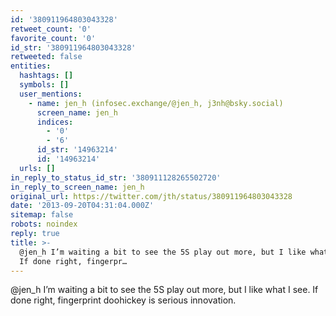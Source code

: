 ```yaml
---
id: '380911964803043328'
retweet_count: '0'
favorite_count: '0'
id_str: '380911964803043328'
retweeted: false
entities:
  hashtags: []
  symbols: []
  user_mentions:
    - name: jen_h (infosec.exchange/@jen_h, j3nh@bsky.social)
      screen_name: jen_h
      indices:
        - '0'
        - '6'
      id_str: '14963214'
      id: '14963214'
  urls: []
in_reply_to_status_id_str: '380911128265502720'
in_reply_to_screen_name: jen_h
original_url: https://twitter.com/jth/status/380911964803043328
date: '2013-09-20T04:31:04.000Z'
sitemap: false
robots: noindex
reply: true
title: >-
  @jen_h I’m waiting a bit to see the 5S play out more, but I like what I see.
  If done right, fingerpr…
---
```


@jen_h I’m waiting a bit to see the 5S play out more, but I like what I see. If done right, fingerprint doohickey is serious innovation.